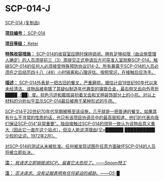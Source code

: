 # SCP-014-J
                        


<a shape='rect' href='http://scp-wiki.wdfiles.com/local--files/scp-014-j/Fork_IMPORTANT.jpg' target='_blank' />

SCP-014 (复制品)



**项目编号：** SCP-014

**项目等级：** Keter

**特殊收容措施：** SCP-014的收容室应随时保持锁闭。拥有足够权限（由设施管理人确定）的人员须提前三（3）周提交正式申请后方可获准入室观察SCP-014。触碰SCP-014的任何人必须接受特殊预防协议014-2。所有暴露于SCP-014的人员必须在之后经历四十八（48）小时隔离和心理评估。按照常识，在接触后应洗手。

**描述：** SCP-014外表是一把古旧的餐叉，严重磨损，据估计自19世纪90年代以来未经清洁。该物品被电镀了其疑似制造年代典型的镍银合金，最右侧叉齿向外弯折████（██）度。棕色污迹和霉斑装扮着叉齿和叉柄装饰部分上的小坑。对以上材料的分析似乎显示SCP-014最后被用于某种形式的牛肉。

SCP-014于20世纪70年代早期被移至该设施，几乎就是一把普通的餐叉。如果其有什么不寻常的性质的话，也只有该项目协调员中的最高层知道，他们的代表向我们保证SCP-014“非常重要”。独自接触过SCP-014的领导一致认为该物品意义重大（因此它一直在这个站点），但没人能说清理由[见»██████ ██████████少校的证词，1972年2月]。

对SCP-014的测试从未被批准。任何被发现试图在任意方面破坏SCP-014的人员将被立即处决。

**注：** *我请求立即销毁该SCP。留着它太危险了。——Spoon特工* 

**注：** *否决请求。没有证据表明有任何紧迫的威胁。——O5-█* 



                    